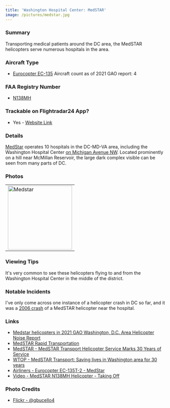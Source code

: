 ```yaml
---
title: 'Washington Hospital Center: MedSTAR'
image: /pictures/medstar.jpg
---
```


### Summary

Transporting medical patients around the DC area, the MedSTAR helicopters serve numerous hospitals in the area.  

### Aircraft Type
* [Eurocopter EC-135](https://en.wikipedia.org/wiki/Eurocopter_EC135) Aircraft count as of 2021 GAO report: 4

### FAA Registry Number 
* [N138MH](https://registry.faa.gov/aircraftinquiry/NNum_Results.aspx?NNumbertxt=N138MH)

### Trackable on Flightradar24 App?
* Yes - [Website Link](https://www.flightradar24.com/data/aircraft/n138mh)

### Details

[MedStar](https://en.wikipedia.org/wiki/MedStar_Health) operates 10 hospitals in the DC-MD-VA area, including the Washington Hospital Center [on Michigan Avenue NW](https://goo.gl/maps/v59v6w4Qfe82).  Located prominently on a hill near McMillan Reservoir, the large dark complex visible can be seen from many parts of DC.

### Photos 

<table style="width:100%">
  <tr>
        <td><img src="https://helicoptersofdc.com/pictures/medstar.jpg" alt="Medstar" width="200"></td>
    </tr>
  </table>

### Viewing Tips 

It's very common to see these helicopters flying to and from the Washington Hospital Center in the middle of the district.  

### Notable Incidents 

I've only come across one instance of a helicopter crash in DC so far, and it was a [2006 crash](https://www.hmpgloballearningnetwork.com/site/emsworld/news/10340453/helicopter-approached-twice-dc-crash) of a MedSTAR helicopter near the hospital.  

### Links
* [Medstar helicopters in 2021 GAO Washington, D.C. Area Helicopter Noise Report](https://hyp.is/3QIhiBVzEeyzGzc5BIRhEw/www.gao.gov/assets/gao-21-200.pdf)
* [MedSTAR Rapid Transportation](https://www.medstarwashington.org/our-services/medstar-heart-vascular-institute/treatments/medstar-rapid-transportation/)
* [MedSTAR - MedSTAR Transport Helicopter Service Marks 30 Years of Service](https://www.medstarwashington.org/news/2013/07/03/medstar-transport-helicopter-service-marks-30-years-of-service/)
* [WTOP - MedSTAR Transport: Saving lives in Washington area for 30 years](https://wtop.com/news/2013/07/medstar-transport-saving-lives-in-washington-area-for-30-years/slide/1/)
* [Airliners -  Eurocopter EC-135T-2 - MedStar](https://www.airliners.net/photo/MedStar/Eurocopter-EC-135T-2/1166869)
* [Video - MedSTAR N138MH Helicopter - Taking Off](https://www.youtube.com/watch?v=5-bcVnGj6B4)

### Photo Credits
* [Flickr - @gbucello4](https://www.flickr.com/photos/gbucello4/20295326276/in/photostream/)
